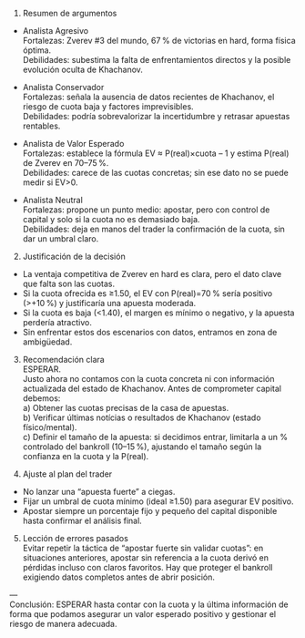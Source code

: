1. Resumen de argumentos  
- Analista Agresivo  
  Fortalezas: Zverev #3 del mundo, 67 % de victorias en hard, forma física óptima.  
  Debilidades: subestima la falta de enfrentamientos directos y la posible evolución oculta de Khachanov.  

- Analista Conservador  
  Fortalezas: señala la ausencia de datos recientes de Khachanov, el riesgo de cuota baja y factores imprevisibles.  
  Debilidades: podría sobrevalorizar la incertidumbre y retrasar apuestas rentables.  

- Analista de Valor Esperado  
  Fortalezas: establece la fórmula EV ≈ P(real)×cuota – 1 y estima P(real) de Zverev en 70–75 %.  
  Debilidades: carece de las cuotas concretas; sin ese dato no se puede medir si EV>0.  

- Analista Neutral  
  Fortalezas: propone un punto medio: apostar, pero con control de capital y solo si la cuota no es demasiado baja.  
  Debilidades: deja en manos del trader la confirmación de la cuota, sin dar un umbral claro.  

2. Justificación de la decisión  
- La ventaja competitiva de Zverev en hard es clara, pero el dato clave que falta son las cuotas.  
- Si la cuota ofrecida es ≥1.50, el EV con P(real)=70 % sería positivo (>+10 %) y justificaría una apuesta moderada.  
- Si la cuota es baja (<1.40), el margen es mínimo o negativo, y la apuesta perdería atractivo.  
- Sin enfrentar estos dos escenarios con datos, entramos en zona de ambigüedad.

3. Recomendación clara  
ESPERAR.  
Justo ahora no contamos con la cuota concreta ni con información actualizada del estado de Khachanov. Antes de comprometer capital debemos:  
  a) Obtener las cuotas precisas de la casa de apuestas.  
  b) Verificar últimas notícias o resultados de Khachanov (estado físico/mental).  
  c) Definir el tamaño de la apuesta: si decidimos entrar, limitarla a un % controlado del bankroll (10–15 %), ajustando el tamaño según la confianza en la cuota y la P(real).

4. Ajuste al plan del trader  
- No lanzar una “apuesta fuerte” a ciegas.  
- Fijar un umbral de cuota mínimo (ideal ≥1.50) para asegurar EV positivo.  
- Apostar siempre un porcentaje fijo y pequeño del capital disponible hasta confirmar el análisis final.

5. Lección de errores pasados  
Evitar repetir la táctica de “apostar fuerte sin validar cuotas”: en situaciones anteriores, apostar sin referencia a la cuota derivó en pérdidas incluso con claros favoritos. Hay que proteger el bankroll exigiendo datos completos antes de abrir posición.

—  
Conclusión: ESPERAR hasta contar con la cuota y la última información de forma que podamos asegurar un valor esperado positivo y gestionar el riesgo de manera adecuada.